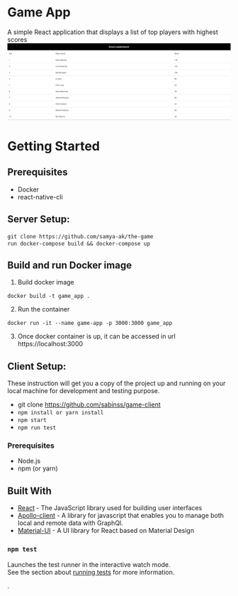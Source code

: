 # Game App

A simple React application that displays a list of top players with highest scores
![image info](./src/assets/app_screenshot.png)

# Getting Started

## Prerequisites

- Docker
- react-native-cli

## Server Setup:

```shell
git clone https://github.com/samya-ak/the-game
run docker-compose build && docker-compose up
```

## Build and run Docker image

1. Build docker image

```shell
docker build -t game_app .
```

2. Run the container

```shell
docker run -it --name game-app -p 3000:3000 game_app
```

3. Once docker container is up, it can be accessed in url https://localhost:3000

## Client Setup:

These instruction will get you a copy of the project up and running on your local machine for development and testing purpose.

- git clone https://github.com/sabinss/game-client
- `npm install or yarn install`
- `npm start`
- `npm run test`

### Prerequisites

- Node.js
- npm (or yarn)

## Built With

- [React](https://reactjs.org/) - The JavaScript library used for building user interfaces
- [Apollo-client](https://www.apollographql.com/docs/react/) - A library for javascript that enables you to manage both local and remote data with GraphQl.
- [Material-UI](https://material-ui.com/) - A UI library for React based on Material Design

### `npm test`

Launches the test runner in the interactive watch mode.\
See the section about [running tests](https://facebook.github.io/create-react-app/docs/running-tests) for more information.

.
